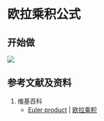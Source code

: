 # 欧拉乘积公式

## 开始做

![](/images/复数分析/黎曼猜想/欧拉乘积公式/1a1.jpg)

## 参考文献及资料

1. 维基百科
	- [Euler product](https://en.wikipedia.org/wiki/Euler_product) | [欧拉乘积](https://zh.wikipedia.org/wiki/%E6%AC%A7%E6%8B%89%E4%B9%98%E7%A7%AF) 